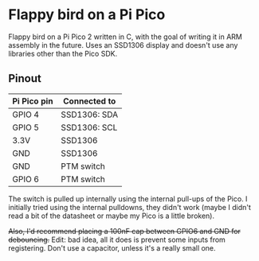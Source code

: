 # Flappy bird on a Pi Pico

Flappy bird on a Pi Pico 2 written in C, with the goal of writing it in ARM assembly in the future. Uses an SSD1306 display and doesn't use any libraries other than the Pico SDK.

## Pinout

| Pi Pico pin | Connected to |
| ------------|--------------|
| GPIO 4      | SSD1306: SDA |
| GPIO 5      | SSD1306: SCL |
| 3.3V        | SSD1306      |
| GND         | SSD1306      |
| GND         | PTM switch   |
| GPIO 6      | PTM switch   |

The switch is pulled up internally using the internal pull-ups of the Pico. I initially tried using the internal pulldowns, they didn't
work (maybe I didn't read a bit of the datasheet or maybe my Pico is a little broken).

~~Also, I'd recommend placing a 100nF cap between GPIO6 and GND for debouncing.~~
Edit: bad idea, all it does is prevent some inputs from registering. Don't use a capacitor, unless it's a really small one.
